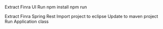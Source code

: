 Extract Finra UI 
Run npm install
npm run


Extract Finra Spring Rest
Import project to eclipse
Update to maven project
Run Application class
